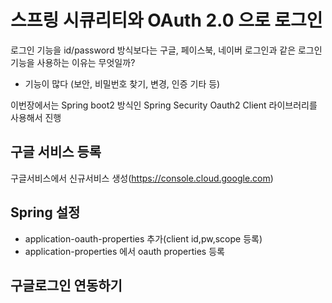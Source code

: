 # 스프링 시큐리티와 OAuth 2.0 으로 로그인 

로그인 기능을 id/password 방식보다는 구글, 페이스북, 네이버 로그인과 같은 로그인 기능을 사용하는 이유는 무엇일까?  
- 기능이 많다 (보안, 비밀번호 찾기, 변경, 인증 기타 등)

이번장에서는 Spring boot2 방식인 Spring Security Oauth2 Client 라이브러리를 사용해서 진행

구글 서비스 등록
------------
구글서비스에서 신규서비스 생성(https://console.cloud.google.com)

Spring 설정
---------
- application-oauth-properties 추가(client id,pw,scope 등록)
- application-properties 에서 oauth properties 등록

구글로그인 연동하기
-------


